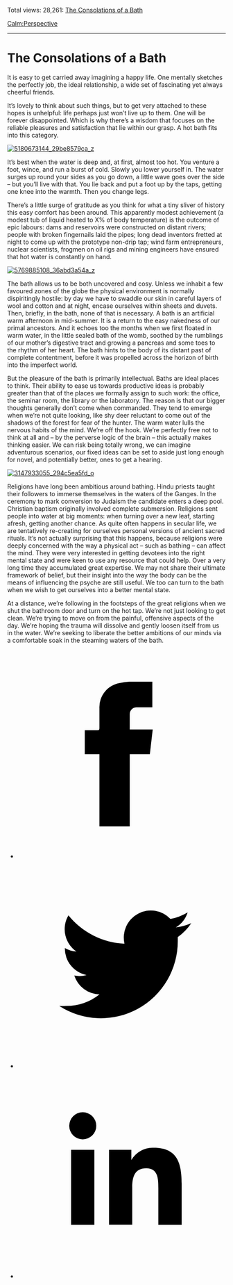 Total views: 28,261: [The Consolations of a Bath](https://www.theschooloflife.com/thebookoflife/the-consolations-of-a-bath/)

[Calm:](https://www.theschooloflife.com/thebookoflife/category/calm/)[Perspective](https://www.theschooloflife.com/thebookoflife/category/calm/perspective/)

* * *

# The Consolations of a Bath
<style>
						.alignnone {
  display: block;
  margin-left: auto;
  margin-right: auto;
  align: center:
}

.addtoany_share_save_container {
display:none;
}

.wp-block-image {
		display: block;
  margin-left: auto;
  margin-right: auto;
  width: 50%;
}

.aligncenter {
display: block;
  margin-left: auto;
  margin-right: auto;
  align: center:
}

@media only screen and (max-width: 500px) {
  .wp-block-image {
		display: block;
  margin-left: auto;
  margin-right: auto;
  width: 100%;
} }

h1 {max-width: 600px !important;
}
.s18-single-post .content-area .site-main article .post-cat-header-display + .old-wrapper p {
    font-size: 1.200em
}
						</style>

It is easy to get carried away imagining a happy life. One mentally sketches the perfectly job, the ideal relationship, a wide set of fascinating yet always cheerful friends.

It’s lovely to think about such things, but to get very attached to these hopes is unhelpful: life perhaps just won’t live up to them. One will be forever disappointed. Which is why there’s a wisdom that focuses on the reliable pleasures and satisfaction that lie within our grasp. A hot bath fits into this category.

[![5180673144_29be8579ca_z](https://www.theschooloflife.com/thebookoflife/wp-content/uploads/2014/11/5180673144_29be8579ca_z.jpg)](http://www.thebookoflife.org/wp-content/uploads/2014/11/5180673144_29be8579ca_z.jpg)

It’s best when the water is deep and, at first, almost too hot. You venture a foot, wince, and run a burst of cold. Slowly you lower yourself in. The water surges up round your sides as you go down, a little wave goes over the side – but you’ll live with that. You lie back and put a foot up by the taps, getting one knee into the warmth. Then you change legs.

There’s a little surge of gratitude as you think for what a tiny sliver of history this easy comfort has been around. This apparently modest achievement (a modest tub of liquid heated to X% of body temperature) is the outcome of epic labours: dams and reservoirs were constructed on distant rivers; people with broken fingernails laid the pipes; long dead inventors fretted at night to come up with the prototype non-drip tap; wind farm entrepreneurs, nuclear scientists, frogmen on oil rigs and mining engineers have ensured that hot water is constantly on hand.

[![5769885108_36abd3a54a_z](https://www.theschooloflife.com/thebookoflife/wp-content/uploads/2014/11/5769885108_36abd3a54a_z.jpg)](http://www.thebookoflife.org/wp-content/uploads/2014/11/5769885108_36abd3a54a_z.jpg)

The bath allows us to be both uncovered and cosy. Unless we inhabit a few favoured zones of the globe the physical environment is normally dispiritingly hostile: by day we have to swaddle our skin in careful layers of wool and cotton and at night, encase ourselves within sheets and duvets. Then, briefly, in the bath, none of that is necessary. A bath is an artificial warm afternoon in mid-summer. It is a return to the easy nakedness of our primal ancestors. And it echoes too the months when we first floated in warm water, in the little sealed bath of the womb, soothed by the rumblings of our mother’s digestive tract and growing a pancreas and some toes to the rhythm of her heart. The bath hints to the body of its distant past of complete contentment, before it was propelled across the horizon of birth into the imperfect world.

But the pleasure of the bath is primarily intellectual. Baths are ideal places to think. Their ability to ease us towards productive ideas is probably greater than that of the places we formally assign to such work: the office, the seminar room, the library or the laboratory. The reason is that our bigger thoughts generally don’t come when commanded. They tend to emerge when we’re not quite looking, like shy deer reluctant to come out of the shadows of the forest for fear of the hunter. The warm water lulls the nervous habits of the mind. We’re off the hook. We’re perfectly free not to think at all and – by the perverse logic of the brain – this actually makes thinking easier. We can risk being totally wrong, we can imagine adventurous scenarios, our fixed ideas can be set to aside just long enough for novel, and potentially better, ones to get a hearing.

[![3147933055_294c5ea5fd_o](https://www.theschooloflife.com/thebookoflife/wp-content/uploads/2014/11/3147933055_294c5ea5fd_o.jpg)](http://www.thebookoflife.org/wp-content/uploads/2014/11/3147933055_294c5ea5fd_o.jpg)

Religions have long been ambitious around bathing. Hindu priests taught their followers to immerse themselves in the waters of the Ganges. In the ceremony to mark conversion to Judaism the candidate enters a deep pool. Christian baptism originally involved complete submersion. Religions sent people into water at big moments: when turning over a new leaf, starting afresh, getting another chance. As quite often happens in secular life, we are tentatively re-creating for ourselves personal versions of ancient sacred rituals. It’s not actually surprising that this happens, because religions were deeply concerned with the way a physical act – such as bathing – can affect the mind. They were very interested in getting devotees into the right mental state and were keen to use any resource that could help. Over a very long time they accumulated great expertise. We may not share their ultimate framework of belief, but their insight into the way the body can be the means of influencing the psyche are still useful. We too can turn to the bath when we wish to get ourselves into a better mental state. &nbsp;

At a distance, we’re following in the footsteps of the great religions when we shut the bathroom door and turn on the hot tap. We’re not just looking to get clean. We’re trying to move on from the painful, offensive aspects of the day. We’re hoping the trauma will dissolve and gently loosen itself from us in the water. We’re seeking to liberate the better ambitions of our minds via a comfortable soak in the steaming waters of the bath.

<style>
    .iframe-class { display: block !important; }
</style>

- [<svg xmlns="http://www.w3.org/2000/svg" viewbox="0 0 26 26"><title>Facebook</title>
                    <g>
                        <path d="M8.38,10H9.92c.2,0,.29,0,.29-.28,0-.82,0-1.64,0-2.46a3.05,3.05,0,0,1,2.57-3.15A7.22,7.22,0,0,1,14,3.95c.86,0,1.71,0,2.57,0h.25v3.2h-2A.85.85,0,0,0,14,8c0,.62,0,1.24,0,1.91h2.87L16.51,13H14v9H10.21V13H8.38Z"></path>
                    </g>
                </svg>](http://www.facebook.com/sharer/sharer.php?u=https://www.theschooloflife.com/thebookoflife/the-consolations-of-a-bath/)
- [<svg xmlns="http://www.w3.org/2000/svg" viewbox="0 0 26 26"><title>Twitter</title>
                    <path d="M21.69,7.9a6.75,6.75,0,0,1-1.94.53,3.39,3.39,0,0,0,1.48-1.87,6.76,6.76,0,0,1-2.14.82,3.38,3.38,0,0,0-5.75,3.08,9.59,9.59,0,0,1-7-3.53,3.38,3.38,0,0,0,1,4.51A3.36,3.36,0,0,1,5.89,11v0A3.38,3.38,0,0,0,8.6,14.37a3.39,3.39,0,0,1-1.53.06,3.38,3.38,0,0,0,3.15,2.35A6.78,6.78,0,0,1,6,18.22a6.87,6.87,0,0,1-.81,0A9.6,9.6,0,0,0,20,10.08q0-.22,0-.44A6.86,6.86,0,0,0,21.69,7.9Z"></path>
                </svg>](http://twitter.com/share?url=https://www.theschooloflife.com/thebookoflife/the-consolations-of-a-bath/&text=&via=theschooloflife)
- [<svg xmlns="http://www.w3.org/2000/svg" viewbox="0 0 26 26"><title>LinkedIn</title>
<path class="cls-2" d="M6.67,10H9.58v9.36H6.67ZM8.13,5.32A1.69,1.69,0,1,1,6.44,7,1.69,1.69,0,0,1,8.13,5.32"></path><path class="cls-2" d="M11.41,10H14.2v1.28h0A3.06,3.06,0,0,1,17,9.75c2.95,0,3.49,1.94,3.49,4.46v5.14H17.57V14.79c0-1.09,0-2.48-1.51-2.48s-1.75,1.18-1.75,2.4v4.63H11.41Z"></path></svg>](https://www.linkedin.com/shareArticle?mini=true&url=https://www.theschooloflife.com/thebookoflife/the-consolations-of-a-bath/)
